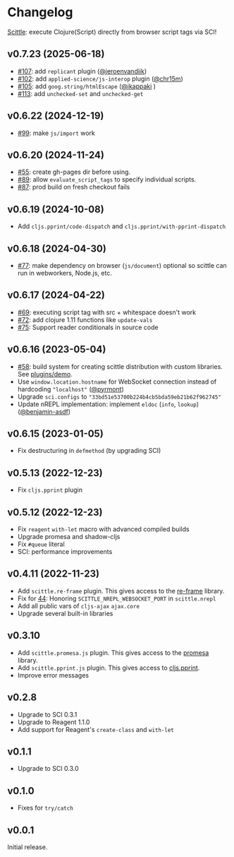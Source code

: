 # Changelog

[Scittle](https://github.com/babashka/scittle): execute Clojure(Script) directly from browser script tags via SCI!

<!-- To create a new NPM release: -->

<!-- - Run `bb npm-publish`: this will compile, bump patch version, create tag and and push to npm and Github -->
<!-- - `bb replace-version 0.6.22 0.7.23` -->
<!-- - Create Github release with updated links from `doc/links.md` -->
<!-- - `bb gh-pages` -->

## v0.7.23 (2025-06-18)

- [#107](https://github.com/babashka/scittle/issues/107): add `replicant` plugin ([@jeroenvandijk](https://github.com/jeroenvandijk))
- [#102](https://github.com/babashka/scittle/issues/102): add `applied-science/js-interop` plugin ([@chr15m](https://github.com/chr15m))
- [#105](https://github.com/babashka/scittle/issues/105): add `goog.string/htmlEscape` ([@ikappaki](https://github.com/ikappaki) )
- [#113](https://github.com/babashka/scittle/issues/113): add `unchecked-set` and `unchecked-get`

## v0.6.22 (2024-12-19)

- [#99](https://github.com/babashka/scittle/issues/99): make `js/import` work

## v0.6.20 (2024-11-24)

- [#55](https://github.com/babashka/scittle/issues/55): create gh-pages dir before using.
- [#89](https://github.com/babashka/scittle/issues/89): allow `evaluate_script_tags` to specify individual scripts.
- [#87](https://github.com/babashka/scittle/issues/87): prod build on fresh checkout fails

## v0.6.19 (2024-10-08)

- Add `cljs.pprint/code-dispatch` and `cljs.pprint/with-pprint-dispatch`

## v0.6.18 (2024-04-30)

- [#77](https://github.com/babashka/scittle/issues/77): make dependency on browser (`js/document`) optional so scittle can run in webworkers, Node.js, etc.

## v0.6.17 (2024-04-22)

- [#69](https://github.com/babashka/scittle/issues/69): executing script tag with src + whitespace doesn't work
- [#72](https://github.com/babashka/scittle/issues/72): add clojure 1.11 functions like `update-vals`
- [#75](https://github.com/babashka/scittle/issues/75): Support reader conditionals in source code

## v0.6.16 (2023-05-04)

- [#58](https://github.com/babashka/scittle/issues/58): build system for creating scittle distribution with custom libraries. See [plugins/demo](plugins/demo).
- Use `window.location.hostname` for WebSocket connection instead of hardcoding `"localhost"` ([@pyrmont](https://github.com/pyrmont))
- Upgrade `sci.configs` to `"33bd51e53700b224b4cb5bda59eb21b62f962745"`
- Update nREPL implementation: implement `eldoc` (`info`, `lookup`) ([@benjamin-asdf](https://github.com/benjamin-asdf))

## v0.6.15 (2023-01-05)

- Fix destructuring in `defmethod` (by upgrading SCI)

## v0.5.13 (2022-12-23)

- Fix `cljs.pprint` plugin

## v0.5.12 (2022-12-23)

- Fix `reagent` `with-let` macro with advanced compiled builds
- Upgrade promesa and shadow-cljs
- Fix `#queue` literal
- SCI: performance improvements

## v0.4.11 (2022-11-23)

- Add `scittle.re-frame` plugin. This gives access to the
  [re-frame](https://github.com/day8/re-frame) library.
- Fix for [44](https://github.com/babashka/scittle/issues/44): Honoring `SCITTLE_NREPL_WEBSOCKET_PORT` in `scittle.nrepl`
- Add all public vars of `cljs-ajax` `ajax.core`
- Upgrade several built-in libraries

## v0.3.10

- Add `scittle.promesa.js` plugin. This gives access to the [promesa](https://cljdoc.org/d/funcool/promesa/8.0.450/doc/user-guide) library.
- Add `scittle.pprint.js` plugin. This gives access to [cljs.pprint](https://cljs.github.io/api/cljs.pprint/).
- Improve error messages

## v0.2.8

- Upgrade to SCI 0.3.1
- Upgrade to Reagent 1.1.0
- Add support for Reagent's `create-class` and `with-let`

## v0.1.1

- Upgrade to SCI 0.3.0

## v0.1.0

- Fixes for `try/catch`

## v0.0.1

Initial release.
